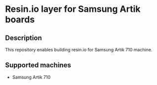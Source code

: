 # Resin.io layer for Samsung Artik boards

## Description
This repository enables building resin.io for Samsung Artik 710 machine.

## Supported machines
* Samsung Artik 710
